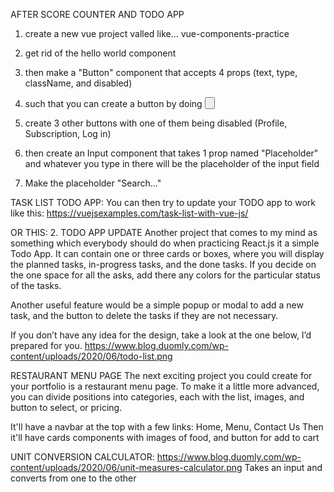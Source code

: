 AFTER SCORE COUNTER AND TODO APP
1) create a new vue project valled like... vue-components-practice 
2) get rid of the hello world component 
3) then make a "Button" component  that accepts 4 props (text, type, className, and disabled) 
4) such that you can create a button by doing <Button className="btn btn-red" text="Home" type="button" />
5)  create 3 other buttons with one of them being disabled (Profile, Subscription, Log in) 

6) then create an Input component that takes 1 prop named "Placeholder" and whatever you type in there will be the placeholder of the input field 
7) Make the placeholder "Search..."

TASK LIST TODO APP:
You can then try to update your TODO app to work like this: https://vuejsexamples.com/task-list-with-vue-js/

OR THIS: 
2. TODO APP UPDATE
Another project that comes to my mind as something which everybody should do when practicing React.js it a simple Todo App. It can contain one or three cards or boxes, where you will display the planned tasks, in-progress tasks, and the done tasks. If you decide on the one space for all the asks, add there any colors for the particular status of the tasks.

Another useful feature would be a simple popup or modal to add a new task, and the button to delete the tasks if they are not necessary. 

If you don’t have any idea for the design, take a look at the one below, I’d prepared for you.
https://www.blog.duomly.com/wp-content/uploads/2020/06/todo-list.png


RESTAURANT MENU PAGE
The next exciting project you could create for your portfolio is a restaurant menu page. To make it a little more advanced, you can divide positions into categories, each with the list, images, and button to select, or pricing.

It'll have a navbar at the top with a few links: Home, Menu, Contact Us
Then it'll have cards components with images of food, and button for add to cart

UNIT CONVERSION CALCULATOR: 
https://www.blog.duomly.com/wp-content/uploads/2020/06/unit-measures-calculator.png
Takes an input and converts from one to the other 
